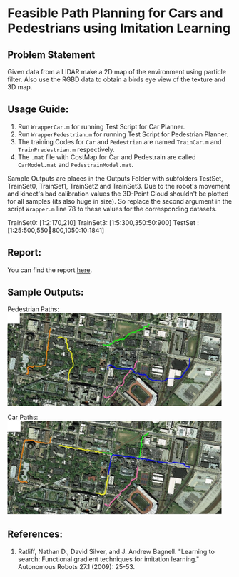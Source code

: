 # Feasible Path Planning for Cars and Pedestrians using Imitation Learning

## Problem Statement
Given data from a LIDAR make a 2D map of the environment using particle filter. Also use the RGBD data to obtain a birds eye view of the texture and 3D map.

## Usage Guide:
1. Run `WrapperCar.m` for running Test Script for Car Planner.
2. Run `WrapperPedestrian.m` for running Test Script for Pedestrian Planner.
3. The training Codes for `Car` and `Pedestrian` are named `TrainCar.m` and `TrainPredestrian.m` respectively.
4.  The `.mat` file with CostMap for Car and Pedestrain are called `CarModel.mat` and `PedestrainModel.mat`.

Sample Outputs are places in the Outputs Folder with subfolders TestSet, TrainSet0, TrainSet1, TrainSet2 and TrainSet3.
Due to the robot's movement and kinect's bad calibration values the 3D-Point Cloud shouldn't be plotted for all samples (its also huge in size). So replace the second argument in the script
`Wrapper.m` line 78 to these values for the corresponding datasets.

TrainSet0: [1:2:170,210]
TrainSet3: [1:5:300,350:50:900]
TestSet  : [1:25:500,550:100:800,1050:10:1841]

## Report:
You can find the report [here](Report/ESE650Project5.pdf).

## Sample Outputs:
Pedestrian Paths:
<img src="TestPathsPedestrain.jpg" width="480">

Car Paths:
<img src="TestPathsCar.jpg" width="480">


## References:
1. Ratliff, Nathan D., David Silver, and J. Andrew Bagnell. "Learning to search: Functional gradient techniques for imitation learning." Autonomous Robots 27.1 (2009): 25-53.
